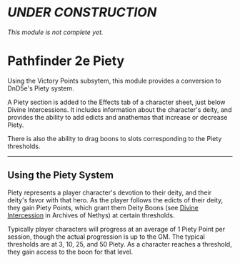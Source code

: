 # _UNDER CONSTRUCTION_

_This module is not complete yet._

# Pathfinder 2e Piety
Using the Victory Points subsytem, this module provides a conversion to DnD5e's Piety system.

A Piety section is added to the Effects tab of a character sheet, just below Divine Intercessions. It includes information about the character's deity, and provides the ability to add edicts and anathemas that increase or decrease Piety.

There is also the ability to drag boons to slots corresponding to the Piety thresholds.

---

## Using the Piety System

Piety represents a player character's devotion to their deity, and their deity's favor with that hero. As the player follows the edicts of their deity, they gain Piety Points, which grant them Deity Boons (see [Divine Intercession](https://2e.aonprd.com/Rules.aspx?ID=804) in Archives of Nethys) at certain thresholds.

Typically player characters will progress at an average of 1 Piety Point per session, though the actual progression is up to the GM. The typical thresholds are at 3, 10, 25, and 50 Piety. As a character reaches a threshold, they gain access to the boon for that level.

<!-- PHASE 1:
- One tab (Overview)
-- Customizable thresholds
-- Have Current Deity, option to add edicts and anathema, and drag and drop Deity Boons to thresholds.
-- Automatically grant boons based on Piety score and thresholds.

PHASE 2: Details Tab
- Add details tab.
-- Deity and description.
-- Edicts and anathema pulled from overview tab / edict array (no adding).
-- Threshold boon descriptions.

PHASE 3: Curses
- Add a setting to allow curses for negative Piety.
- Ability to drag curses that only activate when certain thresholds are dropped below.

PHASE 4: GM Goals
- Add a Goals tab.
-- Ability to add Obstacles to help determine when Piety should increase.
